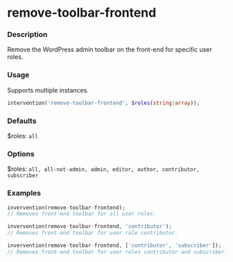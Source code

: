 # remove-toolbar-frontend

### Description
Remove the WordPress admin toolbar on the front-end for specific user roles.

### Usage
Supports multiple instances.
```php
intervention('remove-toolbar-frontend', $roles(string|array));
```

### Defaults
$roles: `all`

### Options
$roles:  `all, all-not-admin, admin, editor, author, contributor, subscriber`

### Examples
```php
invervention(remove-toolbar-frontend);
// Removes front-end toolbar for all user roles.

invervention(remove-toolbar-frontend, 'contributor');
// Removes front-end toolbar for user role contributor.

invervention(remove-toolbar-frontend, ['contributor', 'subscriber']);
// Removes front-end toolbar for user roles contributor and subscriber.
```
